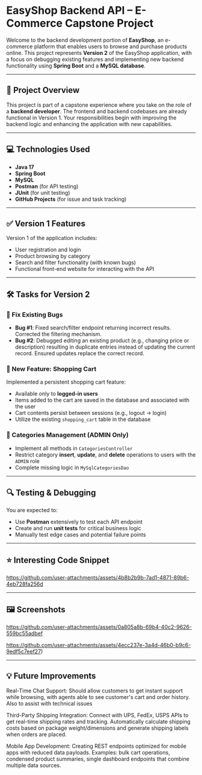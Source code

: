 # EasyShop Backend API – E-Commerce Capstone Project

Welcome to the backend development portion of **EasyShop**, an e-commerce platform that enables users to browse and purchase products online. This project represents **Version 2** of the EasyShop application, with a focus on debugging existing features and implementing new backend functionality using **Spring Boot** and a **MySQL database**.

---

## 📌 Project Overview

This project is part of a capstone experience where you take on the role of a **backend developer**. The frontend and backend codebases are already functional in Version 1. Your responsibilities begin with improving the backend logic and enhancing the application with new capabilities.

---

## 💻 Technologies Used

- **Java 17**
- **Spring Boot**
- **MySQL**
- **Postman** (for API testing)
- **JUnit** (for unit testing)
- **GitHub Projects** (for issue and task tracking)

---

## ✅ Version 1 Features

Version 1 of the application includes:

- User registration and login
- Product browsing by category
- Search and filter functionality (with known bugs)
- Functional front-end website for interacting with the API

---

## 🛠 Tasks for Version 2

### 🔧 Fix Existing Bugs

- **Bug #1**: Fixed search/filter endpoint returning incorrect results. Corrected the filtering mechanism.
- **Bug #2**: Debugged editing an existing product (e.g., changing price or description) resulting in duplicate entries instead of updating the current record. Ensured updates replace the correct record.

### 🚀 New Feature: Shopping Cart

Implemented a persistent shopping cart feature:

- Available only to **logged-in users**
- Items added to the cart are saved in the database and associated with the user
- Cart contents persist between sessions (e.g., logout → login)
- Utilize the existing `shopping_cart` table in the database

### 🧩 Categories Management (ADMIN Only)

- Implement all methods in `CategoriesController`
- Restrict category **insert**, **update**, and **delete** operations to users with the `ADMIN` role
- Complete missing logic in `MySqlCategoriesDao`

---

## 🔍 Testing & Debugging

You are expected to:

- Use **Postman** extensively to test each API endpoint
- Create and run **unit tests** for critical business logic
- Manually test edge cases and potential failure points

---

## ⭐️ Interesting Code Snippet

https://github.com/user-attachments/assets/4b8b2b9b-7ad1-4871-89b6-4eb728fa256d

---

## 🖼️ Screenshots

https://github.com/user-attachments/assets/0a805a8b-69b4-40c2-9626-559bc55adbef

https://github.com/user-attachments/assets/4ecc237e-3a4d-46b0-b9c6-9edf5c7eef27)

---

## 💡 Future Improvements

Real-Time Chat Support:
Should allow customers to get instant support while browsing, with agents able to see customer's cart and order history. Also to assist with technical issues

Third-Party Shipping Integration:
Connect with UPS, FedEx, USPS APIs to get real-time shipping rates and tracking. Automatically calculate shipping costs based on package weight/dimensions and generate shipping labels when orders are placed.

Mobile App Development:
Creating REST endpoints optimized for mobile apps with reduced data payloads. Examples: bulk cart operations, condensed product summaries, single dashboard endpoints that combine multiple data sources.
